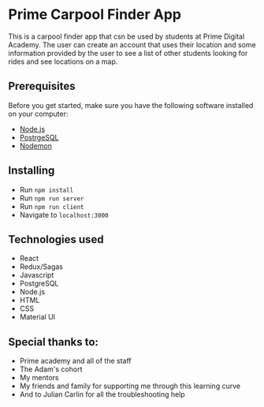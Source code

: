 
# Prime Carpool Finder App
This is a carpool finder app that csn be used by students at Prime Digital Academy. The user can create an account that uses their location and some information provided by the user to see a list of other students looking for rides and see locations on a map.

<!-- ## Screenshots  
![Alt text](IMG/IMG/screen1.png) -->

## Prerequisites
Before you get started, make sure you have the following software installed on your computer:

- [Node.js](https://nodejs.org/en/)
- [PostrgeSQL](https://www.postgresql.org/)
- [Nodemon](https://nodemon.io/)

## Installing

- Run `npm install`
- Run `npm run server`
- Run `npm run client`
- Navigate to `localhost:3000`

## Technologies used
- React
- Redux/Sagas
- Javascript
- PostgreSQL
- Node.js
- HTML
- CSS
- Material UI

## Special thanks to:
- Prime academy and all of the staff
- The Adam's cohort
- My mentors
- My friends and family for supporting me through this learning curve
- And to Julian Carlin for all the troubleshooting help




